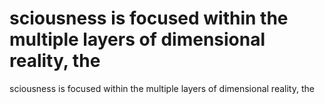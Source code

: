 # sciousness is focused within the multiple layers of dimensional reality, the

sciousness is focused within the multiple layers of dimensional reality, the